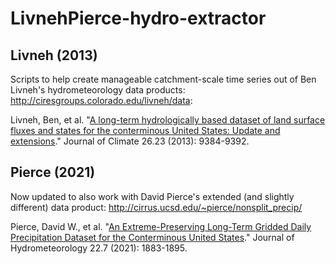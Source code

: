 # LivnehPierce-hydro-extractor


## Livneh (2013)

Scripts to help create manageable catchment-scale time series out of Ben Livneh's hydrometeorology data products: http://ciresgroups.colorado.edu/livneh/data:

Livneh, Ben, et al. "[A long-term hydrologically based dataset of land surface fluxes and states for the conterminous United States: Update and extensions](https://journals.ametsoc.org/view/journals/clim/26/23/jcli-d-12-00508.1.xml?tab_body=abstract-display)." Journal of Climate 26.23 (2013): 9384-9392.


## Pierce (2021)

Now updated to also work with David Pierce's extended (and slightly different) data product: http://cirrus.ucsd.edu/~pierce/nonsplit_precip/

Pierce, David W., et al. "[An Extreme-Preserving Long-Term Gridded Daily Precipitation Dataset for the Conterminous United States](https://journals.ametsoc.org/view/journals/hydr/22/7/JHM-D-20-0212.1.xml)." Journal of Hydrometeorology 22.7 (2021): 1883-1895.
